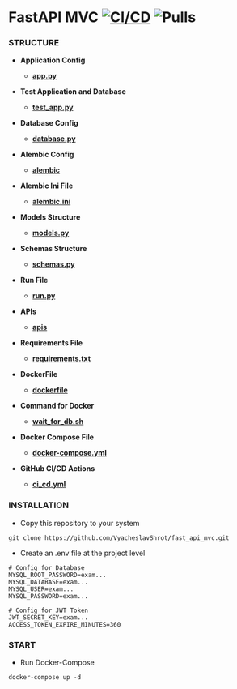 # FastAPI MVC [![CI/CD](https://github.com/VyacheslavShrot/fast_api_mvc/actions/workflows/ci_cd.yml/badge.svg)](https://github.com/VyacheslavShrot/fast_api_mvc/actions/workflows/ci_cd.yml)  ![Pulls](https://img.shields.io/docker/pulls/vyacheslavshrot/fast_api_mvc)

### STRUCTURE

- <strong>Application Config</strong>
    - [<strong>app.py</strong>](config/app.py)

- <strong>Test Application and Database</strong>
    - [<strong>test_app.py</strong>](config/test_app.py)

- <strong>Database Config</strong>
    - [<strong>database.py</strong>](config/database.py)

- <strong>Alembic Config</strong>
    - [<strong>alembic</strong>](alembic)

- <strong>Alembic Ini File</strong>
    - [<strong>alembic.ini</strong>](alembic.ini)

- <strong>Models Structure</strong>
    - [<strong>models.py</strong>](config/models.py)

- <strong>Schemas Structure</strong>
    - [<strong>schemas.py</strong>](config/schemas.py)

- <strong>Run File</strong>
    - [<strong>run.py</strong>](run.py)

- <strong>APIs</strong>
    - [<strong>apis</strong>](apis)

- <strong>Requirements File</strong>
    - [<strong>requirements.txt</strong>](requirements.txt)

- <strong>DockerFile</strong>
    - [<strong>dockerfile</strong>](dockerfile)

- <strong>Command for Docker</strong>
    - [<strong>wait_for_db.sh</strong>](commands/wait_for_db.sh)

- <strong>Docker Compose File</strong>
    - [<strong>docker-compose.yml</strong>](docker-compose.yml)

- <strong>GitHub CI/CD Actions</strong>
    - [<strong>ci_cd.yml</strong>](.github/workflows/ci_cd.yml)

### INSTALLATION

- Copy this repository to your system

```
git clone https://github.com/VyacheslavShrot/fast_api_mvc.git
```

- Create an .env file at the project level

```
# Config for Database
MYSQL_ROOT_PASSWORD=exam...
MYSQL_DATABASE=exam...
MYSQL_USER=exam...
MYSQL_PASSWORD=exam...

# Config for JWT Token
JWT_SECRET_KEY=exam...
ACCESS_TOKEN_EXPIRE_MINUTES=360
```

### START

- Run Docker-Compose

```
docker-compose up -d
```
